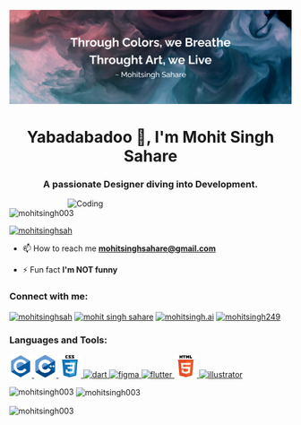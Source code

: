 ![logo](https://github.com/MohitSingh003/MohitSingh003/blob/main/Twitter%20header%20-%203.png)
<h1 align="center">Yabadabadoo 👋, I'm Mohit Singh Sahare</h1>
<h3 align="center">A passionate Designer diving into Development.</h3>
<img align="right" alt="Coding" width="400" src="https://i.imgur.com/YQtUii6.gif">

<p align="left"> <img src="https://komarev.com/ghpvc/?username=mohitsingh003&label=Profile%20views&color=0e75b6&style=flat" alt="mohitsingh003" /> </p>

<p align="left"> <a href="https://twitter.com/mohitsinghsah" target="blank"><img src="https://img.shields.io/twitter/follow/mohitsinghsah?logo=twitter&style=for-the-badge" alt="mohitsinghsah" /></a> </p>

- 📫 How to reach me **mohitsinghsahare@gmail.com**

- ⚡ Fun fact **I'm NOT funny**

<h3 align="left">Connect with me:</h3>
<p align="left">
<a href="https://twitter.com/mohitsinghsah" target="blank"><img align="center" src="https://raw.githubusercontent.com/rahuldkjain/github-profile-readme-generator/master/src/images/icons/Social/twitter.svg" alt="mohitsinghsah" height="30" width="40" /></a>
<a href="https://linkedin.com/in/mohit singh sahare" target="blank"><img align="center" src="https://raw.githubusercontent.com/rahuldkjain/github-profile-readme-generator/master/src/images/icons/Social/linked-in-alt.svg" alt="mohit singh sahare" height="30" width="40" /></a>
<a href="https://instagram.com/mohitsingh.ai" target="blank"><img align="center" src="https://raw.githubusercontent.com/rahuldkjain/github-profile-readme-generator/master/src/images/icons/Social/instagram.svg" alt="mohitsingh.ai" height="30" width="40" /></a>
<a href="https://dribbble.com/mohitsingh249" target="blank"><img align="center" src="https://raw.githubusercontent.com/rahuldkjain/github-profile-readme-generator/master/src/images/icons/Social/dribbble.svg" alt="mohitsingh249" height="30" width="40" /></a>
</p>

<h3 align="left">Languages and Tools:</h3>
<p align="left"> <a href="https://www.cprogramming.com/" target="_blank" rel="noreferrer"> <img src="https://raw.githubusercontent.com/devicons/devicon/master/icons/c/c-original.svg" alt="c" width="40" height="40"/> </a> <a href="https://www.w3schools.com/cpp/" target="_blank" rel="noreferrer"> <img src="https://raw.githubusercontent.com/devicons/devicon/master/icons/cplusplus/cplusplus-original.svg" alt="cplusplus" width="40" height="40"/> </a> <a href="https://www.w3schools.com/css/" target="_blank" rel="noreferrer"> <img src="https://raw.githubusercontent.com/devicons/devicon/master/icons/css3/css3-original-wordmark.svg" alt="css3" width="40" height="40"/> </a> <a href="https://dart.dev" target="_blank" rel="noreferrer"> <img src="https://www.vectorlogo.zone/logos/dartlang/dartlang-icon.svg" alt="dart" width="40" height="40"/> </a> <a href="https://www.figma.com/" target="_blank" rel="noreferrer"> <img src="https://www.vectorlogo.zone/logos/figma/figma-icon.svg" alt="figma" width="40" height="40"/> </a> <a href="https://flutter.dev" target="_blank" rel="noreferrer"> <img src="https://www.vectorlogo.zone/logos/flutterio/flutterio-icon.svg" alt="flutter" width="40" height="40"/> </a> <a href="https://www.w3.org/html/" target="_blank" rel="noreferrer"> <img src="https://raw.githubusercontent.com/devicons/devicon/master/icons/html5/html5-original-wordmark.svg" alt="html5" width="40" height="40"/> </a> <a href="https://www.adobe.com/in/products/illustrator.html" target="_blank" rel="noreferrer"> <img src="https://www.vectorlogo.zone/logos/adobe_illustrator/adobe_illustrator-icon.svg" alt="illustrator" width="40" height="40"/> </a> </p>

<p><img align="left" src="https://github-readme-stats.vercel.app/api/top-langs?username=mohitsingh003&show_icons=true&locale=en&layout=compact" alt="mohitsingh003" /></p>

<p>&nbsp;<img align="center" src="https://github-readme-stats.vercel.app/api?username=mohitsingh003&show_icons=true&locale=en" alt="mohitsingh003" /></p>

<p><img align="center" src="https://github-readme-streak-stats.herokuapp.com/?user=mohitsingh003&" alt="mohitsingh003" /></p>
